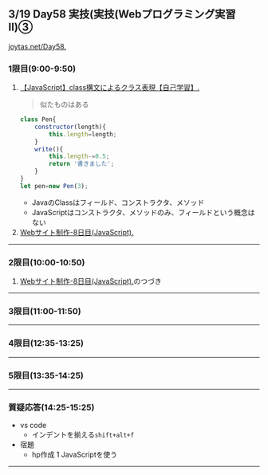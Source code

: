 ## 3/19 Day58 実技(実技(Webプログラミング実習Ⅱ)③
[joytas.net/Day58.](https://joytas.net/%e8%a8%93%e7%b7%b4/day58)
### 1限目(9:00-9:50)
1. [【JavaScript】class構文によるクラス表現【自己学習】.](https://qiita.com/OXIIVIA/items/e2b14cab1bd1309d2171)  
	> 似たものはある
	~~~javascript
	class Pen{
		constructor(length){
			this.length=length;
		}
		write(){
			this.length-=0.5;
			return '書きました';
		}
	}
	let pen=new Pen(3);
	~~~
	- JavaのClassはフィールド、コンストラクタ、メソッド
	- JavaScriptはコンストラクタ、メソッドのみ、フィールドという概念はない
1. [Webサイト制作-8日目(JavaScript).](https://joytas.net/programming/website/website08)
---
### 2限目(10:00-10:50)
1. [Webサイト制作-8日目(JavaScript).](https://joytas.net/programming/website/website08)のつづき
---
### 3限目(11:00-11:50)
---
### 4限目(12:35-13:25)
---
### 5限目(13:35-14:25)
---
### 質疑応答(14:25-15:25)
- vs code
	- インデントを揃える`shift+alt+f`
- 宿題
	- hp作成
		1 JavaScriptを使う
----
